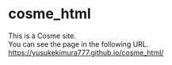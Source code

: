 # cosme_html
This is a Cosme site.  
You can see the page in the following URL.  
https://yusukekimura777.github.io/cosme_html/
